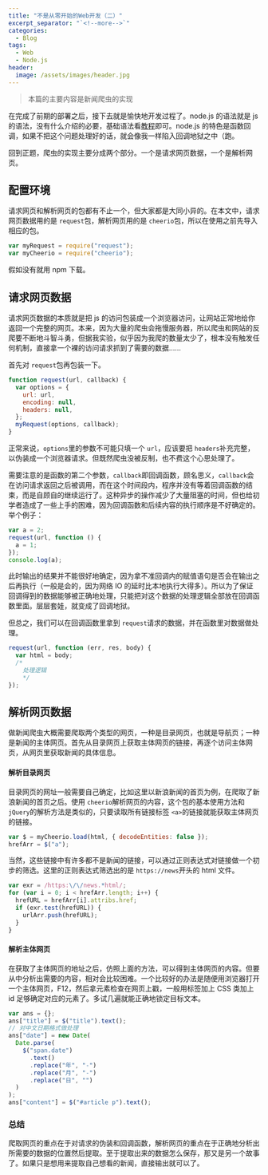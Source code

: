 ```yaml
---
title: "不是从零开始的Web开发（二）"
excerpt_separator: "`<!--more-->`"
categories:
  - Blog
tags:
  - Web
  - Node.js
header:
  image: /assets/images/header.jpg
---
```


> 本篇的主要内容是新闻爬虫的实现

在完成了前期的部署之后，接下去就是愉快地开发过程了。node.js 的语法就是 js 的语法，没有什么介绍的必要，基础语法看[教程](https://www.runoob.com/js/js-tutorial.html)即可。node.js 的特色是函数回调，如果不把这个问题处理好的话，就会像我一样陷入回调地狱之中（跑。

回到正题，爬虫的实现主要分成两个部分。一个是请求网页数据，一个是解析网页。

## 配置环境

请求网页和解析网页的包都有不止一个，但大家都是大同小异的。在本文中，请求网页数据用的是 `request`包，解析网页用的是 `cheerio`包，所以在使用之前先导入相应的包。

```js
var myRequest = require("request");
var myCheerio = require("cheerio");
```

假如没有就用 npm 下载。

## 请求网页数据

请求网页数据的本质就是把 js 的访问包装成一个浏览器访问，让网站正常地给你返回一个完整的网页。本来，因为大量的爬虫会拖慢服务器，所以爬虫和网站的反爬要不断地斗智斗勇，但据我实验，似乎因为我爬的数量太少了，根本没有触发任何机制，直接拿一个裸的访问请求抓到了需要的数据……

首先对 `request`包再包装一下。

```js
function request(url, callback) {
  var options = {
    url: url,
    encoding: null,
    headers: null,
  };
  myRequest(options, callback);
}
```

正常来说，`options`里的参数不可能只填一个 `url`，应该要把 `headers`补充完整，以伪装成一个浏览器请求。但既然爬虫没被反制，也不费这个心思处理了。

需要注意的是函数的第二个参数，`callback`即回调函数，顾名思义，`callback`会在访问请求返回之后被调用，而在这个时间段内，程序并没有等着回调函数的结束，而是自顾自的继续运行了。这种异步的操作减少了大量阻塞的时间，但也给初学者造成了一些上手的困难，因为回调函数和后续内容的执行顺序是不好确定的。举个例子：

```js
var a = 2;
request(url, function () {
  a = 1;
});
console.log(a);
```

此时输出的结果并不能很好地确定，因为拿不准回调内的赋值语句是否会在输出之后再执行（一般是会的，因为网络 IO 的延时比本地执行大得多）。所以为了保证回调得到的数据能够被正确地处理，只能把对这个数据的处理逻辑全部放在回调函数里面。层层套娃，就变成了回调地狱。

但总之，我们可以在回调函数里拿到 `request`请求的数据，并在函数里对数据做处理。

```js
request(url, function (err, res, body) {
  var html = body;
  /*
    处理逻辑
    */
});
```

## 解析网页数据

做新闻爬虫大概需要爬取两个类型的网页，一种是目录网页，也就是导航页；一种是新闻的主体网页。首先从目录网页上获取主体网页的链接，再逐个访问主体网页，从网页里获取新闻的具体信息。

#### 解析目录网页

目录网页的网址一般需要自己确定，比如这里以新浪新闻的首页为例，在爬取了新浪新闻的首页之后。使用 `cheerio`解析网页的内容，这个包的基本使用方法和 `jQuery`的解析方法是类似的，只要读取所有链接标签 `<a>`的链接就能获取主体网页的链接。

```js
var $ = myCheerio.load(html, { decodeEntities: false });
hrefArr = $("a");
```

当然，这些链接中有许多都不是新闻的链接，可以通过正则表达式对链接做一个初步的筛选。这里的正则表达式筛选出的是 `https://news`开头的 html 文件。

```js
var exr = /https:\/\/news.*html/;
for (var i = 0; i < hrefArr.length; i++) {
  hrefURL = hrefArr[i].attribs.href;
  if (exr.test(hrefURL)) {
    urlArr.push(hrefURL);
  }
}
```

#### 解析主体网页

在获取了主体网页的地址之后，仿照上面的方法，可以得到主体网页的内容。但要从中分析出需要的内容，相对会比较困难。一个比较好的办法是随便用浏览器打开一个主体网页，F12，然后拿元素检查在网页上戳，一般用标签加上 CSS 类加上 id 足够确定对应的元素了。多试几遍就能正确地锁定目标文本。

```js
var ans = {};
ans["title"] = $("title").text();
// 对中文日期格式做处理
ans["date"] = new Date(
  Date.parse(
    $("span.date")
      .text()
      .replace("年", "-")
      .replace("月", "-")
      .replace("日", "")
  )
);
ans["content"] = $("#article p").text();
```

### 总结

爬取网页的重点在于对请求的伪装和回调函数，解析网页的重点在于正确地分析出所需要的数据的位置然后提取。至于提取出来的数据怎么保存，那又是另一个故事了。如果只是想用来提取自己想看的新闻，直接输出就可以了。
